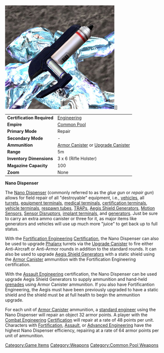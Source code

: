 ![](images/Nano_dispenser.jpg "fig:Nano_dispenser.jpg")\]\]

|                            |                                                                                                      |
| -------------------------- | ---------------------------------------------------------------------------------------------------- |
| **Certification Required** | [Engineering](Engineering.md)                                                             |
| **Empire**                 | [Common Pool](Common_Pool.md)                                                             |
| **Primary Mode**           | Repair                                                                                               |
| **Secondary Mode**         | \-                                                                                                   |
| **Ammunition**             | [Armor Canister](Armor_Canister.md) or [Upgrade Canister](Upgrade_Canister.md) |
| **Range**                  | 5m                                                                                                   |
| **Inventory Dimensions**   | 3 x 6 (Rifle Holster)                                                                                |
| **Magazine Capacity**      | 100                                                                                                  |
| **Zoom**                   | None                                                                                                 |

**Nano Dispenser**

The [Nano Dispenser](Nano_Dispenser.md) (commonly referred to as
the _glue gun_ or _repair gun_) allows for field repair of all
"destroyable" equipment, i.e., [vehicles](Vehicle.md), all
[turrets](Turret.md), [equipment
terminals](Equipment_Terminal.md), [medical
terminals](Medical_Terminal.md), [certification
terminals](Certification_Terminal.md), [vehicle
terminals](Vehicle_Terminal.md), [respawn
tubes](Respawn_Tube.md), [TRAPs](TRAP.md), [Aegis Shield
Generators](Aegis_Shield_Generator.md), [Motion
Sensors](ACE.md#Motion_Sensor_Alarm), [Sensor
Disruptors](Sensor_Disruptor.md), [implant
terminals](Implant_Terminal.md), and
[generators](Generator.md). Just be sure to carry an extra ammo
canister or three for it, as major items like generators and vehicles
will use up much more "juice" to get back up to full status.

With the [Fortification
Engineering](Fortification_Engineering.md)
[Certification](Certification.md), the Nano Dispenser can also
be used to upgrade [Phalanx](Phalanx.md) turrets via the
[Upgrade Canister](Upgrade_Canister.md) to fire either
Anti-Aircraft or Anti-Armor rounds in addition to the standard rounds.
It can also be used to upgrade [Aegis Shield
Generators](Aegis_Shield_Generator.md) with a static shield
using the [Armor Canister](Armor_Canister.md) ammunition with
the Fortification Engineering certification.

With the [Assault Engineering](Assault_Engineering.md)
certification, the Nano Dispenser can be used upgrade Aegis Shield
Generators to supply ammunition and hand-held
[grenades](grenade.md) using Armor Canister ammunition. If you
also have Fortificantion Engineering, the Aegis must have been
previously upgraded to have a static shield and the shield must be at
full health to begin the ammunition upgrade.

For each unit of [Armor Canister](Armor_Canister.md) ammunition,
a [standard engineer](Engineering.md) using the Nano Dispenser
will repair an object 32 armor points. A player with the [Combat
Engineering](Combat_Engineering.md)
[Certification](Certification.md) will repair at a rate of 48
points per unit. Characters with
[Fortification](Fortification_Engineering.md),
[Assault](Assault_Engineering.md), or [Advanced
Engineering](Advanced_Engineering.md) have the highest Nano
Dispenser efficiency, repairing at a rate of 64 armor points per unit of
ammunition.

[Category:Game Items](Category:Game_Items.md)
[Category:Weapons](Category:Weapons.md) [Category:Common Pool
Weapons](Category:Common_Pool_Weapons.md)
